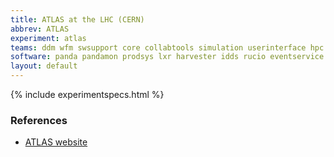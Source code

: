 ```yaml
---
title: ATLAS at the LHC (CERN)
abbrev: ATLAS
experiment: atlas
teams: ddm wfm swsupport core collabtools simulation userinterface hpc databases datapreservation
software: panda pandamon prodsys lxr harvester idds rucio eventservice athena rootframework acts data-carousel
layout: default
---
```


{% include experimentspecs.html %}

### References

- [ATLAS website](https://atlas.cern/)

